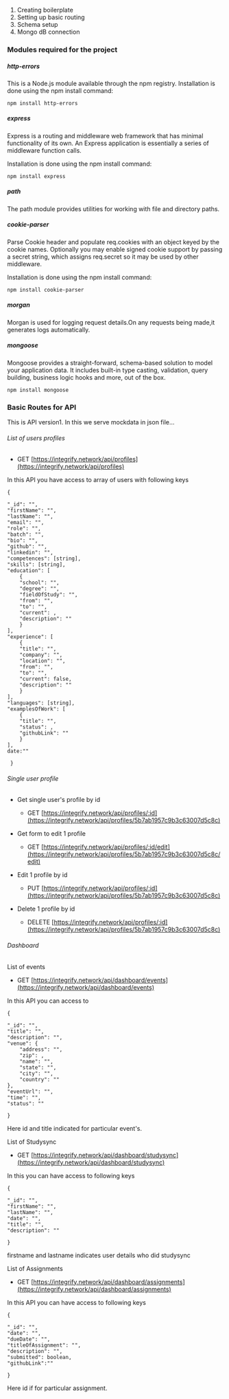 1. Creating boilerplate
2. Setting up basic routing
3. Schema setup
4. Mongo dB connection

### Modules required for the project

##### http-errors

This is a Node.js module available through the npm registry.
Installation is done using the npm install command:

```
npm install http-errors
```

##### express

Express is a routing and middleware web framework that has minimal functionality of its own. An Express application is essentially a series of middleware function calls.

Installation is done using the npm install command:

```
npm install express
```

##### path

The path module provides utilities for working with file and directory paths.

##### cookie-parser

Parse Cookie header and populate req.cookies with an object keyed by the cookie names. Optionally you may enable signed cookie support by passing a secret string, which assigns req.secret so it may be used by other middleware.

Installation is done using the npm install command:

```
npm install cookie-parser
```

##### morgan

Morgan is used for logging request details.On any requests being made,it generates logs automatically.

##### mongoose

Mongoose provides a straight-forward, schema-based solution to model your application data. It includes built-in type casting, validation, query building, business logic hooks and more, out of the box.

```
npm install mongoose
```

### Basic Routes for API

This is API version1. In this we serve mockdata in json file...

###### List of users profiles

- GET [https://integrify.network/api/profiles](https://integrify.network/api/profiles)

In this API you have access to array of users with following keys

    {

    "_id": "",
    "firstName": "",
    "lastName": "",
    "email": "",
    "role": "",
    "batch": "",
    "bio": "",
    "github": "",
    "linkedin": "",
    "competences": [string],
    "skills": [string],
    "education": [
        {
        "school": "",
        "degree": "",
        "fieldOfStudy": "",
        "from": "",
        "to": "",
        "current": ,
        "description": ""
        }
    ],
    "experience": [
        {
        "title": "",
        "company": "",
        "location": "",
        "from": "",
        "to": "",
        "current": false,
        "description": ""
        }
    ],
    "languages": [string],
    "examplesOfWork": [
        {
        "title": "",
        "status": ,
        "githubLink": ""
        }
    ],
    date:""

     }

###### Single user profile

- Get single user's profile by id

  - GET [https://integrify.network/api/profiles/:id](https://integrify.network/api/profiles/5b7ab1957c9b3c63007d5c8c)

- Get form to edit 1 profile

  - GET [https://integrify.network/api/profiles/:id/edit](https://integrify.network/api/profiles/5b7ab1957c9b3c63007d5c8c/edit)

- Edit 1 profile by id

  - PUT [https://integrify.network/api/profiles/:id](https://integrify.network/api/profiles/5b7ab1957c9b3c63007d5c8c)

- Delete 1 profile by id
  - DELETE [https://integrify.network/api/profiles/:id](https://integrify.network/api/profiles/5b7ab1957c9b3c63007d5c8c)

###### Dashboard

List of events

- GET [https://integrify.network/api/dashboard/events](https://integrify.network/api/dashboard/events)

In this API you can access to

    {

    "_id": "",
    "title": "",
    "description": "",
    "venue": {
        "address": "",
        "zip": ,
        "name": "",
        "state": "",
        "city": "",
        "country": ""
    },
    "eventUrl": "",
    "time": "",
    "status": ""

    }

Here id and title indicated for particular event's.

List of Studysync

- GET [https://integrify.network/api/dashboard/studysync](https://integrify.network/api/dashboard/studysync)

In this you can have access to following keys

    {

    "_id": "",
    "firstName": "",
    "lastName": "",
    "date": "",
    "title": "",
    "description": ""

    }

firstname and lastname indicates user details who did studysync

List of Assignments

- GET [https://integrify.network/api/dashboard/assignments](https://integrify.network/api/dashboard/assignments)

In this API you can have access to following keys

    {

    "_id": "",
    "date": "",
    "dueDate": "",
    "titleOfAssignment": "",
    "description": "",
    "submitted": boolean,
    "githubLink":""

    }

Here id if for particular assignment.
